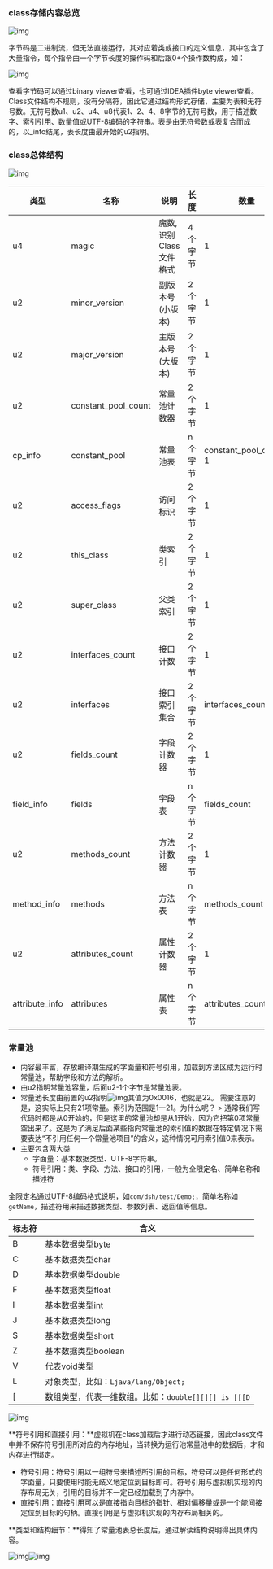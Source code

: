 ### class存储内容总览

![img](https://imagebag.oss-cn-chengdu.aliyuncs.com/img/36da8e95cc7e4e538be161c94fea8f03~tplv-k3u1fbpfcp-watermark.image)

字节码是二进制流，但无法直接运行，其对应着类或接口的定义信息，其中包含了大量指令，每个指令由一个字节长度的操作码和后跟0+个操作数构成，如：

![img](https://imagebag.oss-cn-chengdu.aliyuncs.com/img/f11d2215cfe441409cb27f87736fc01e~tplv-k3u1fbpfcp-watermark.image)

查看字节码可以通过binary viewer查看，也可通过IDEA插件byte viewer查看。Class文件结构不规则，没有分隔符，因此它通过结构形式存储，主要为表和无符号数。无符号数u1、u2、u4、u8代表1、2、4、8字节的无符号数，用于描述数字、索引引用、数量值或UTF-8编码的字符串。表是由无符号数或表复合而成的，以_info结尾，表长度由最开始的u2指明。

### class总体结构

![img](https://imagebag.oss-cn-chengdu.aliyuncs.com/img/73ff6db240374d1e910be6c34f86f759~tplv-k3u1fbpfcp-watermark.image)

| 类型           | 名称                | 说明                   | 长度    | 数量                  |
| -------------- | ------------------- | ---------------------- | ------- | --------------------- |
| u4             | magic               | 魔数,识别Class文件格式 | 4个字节 | 1                     |
| u2             | minor_version       | 副版本号(小版本)       | 2个字节 | 1                     |
| u2             | major_version       | 主版本号(大版本)       | 2个字节 | 1                     |
| u2             | constant_pool_count | 常量池计数器           | 2个字节 | 1                     |
| cp_info        | constant_pool       | 常量池表               | n个字节 | constant_pool_count-1 |
| u2             | access_flags        | 访问标识               | 2个字节 | 1                     |
| u2             | this_class          | 类索引                 | 2个字节 | 1                     |
| u2             | super_class         | 父类索引               | 2个字节 | 1                     |
| u2             | interfaces_count    | 接口计数               | 2个字节 | 1                     |
| u2             | interfaces          | 接口索引集合           | 2个字节 | interfaces_count      |
| u2             | fields_count        | 字段计数器             | 2个字节 | 1                     |
| field_info     | fields              | 字段表                 | n个字节 | fields_count          |
| u2             | methods_count       | 方法计数器             | 2个字节 | 1                     |
| method_info    | methods             | 方法表                 | n个字节 | methods_count         |
| u2             | attributes_count    | 属性计数器             | 2个字节 | 1                     |
| attribute_info | attributes          | 属性表                 | n个字节 | attributes_count      |

### 常量池

- 内容最丰富，存放编译期生成的字面量和符号引用，加载到方法区成为运行时常量池，帮助字段和方法的解析。
- 由u2指明常量池容量，后面u2-1个字节是常量池表。
- 常量池长度由前置的u2指明![img](https://imagebag.oss-cn-chengdu.aliyuncs.com/img/edac6c18e223454399f0e87d7687f7d0~tplv-k3u1fbpfcp-watermark.image)其值为0x0016，也就是22。 需要注意的是，这实际上只有21项常量。索引为范围是1一21。为什么呢？ > 通常我们写代码时都是从0开始的，但是这里的常量池却是从1开始，因为它把第0项常量空出来了。这是为了满足后面某些指向常量池的索引值的数据在特定情况下需要表达“不引用任何一个常量池项目”的含义，这种情况可用索引值0来表示。
- 主要包含两大类
  - 字面量：基本数据类型、UTF-8字符串。
  - 符号引用：类、字段、方法、接口的引用，一般为全限定名、简单名称和描述符

全限定名通过UTF-8编码格式说明，如`com/dsh/test/Demo;`，简单名称如`getName`，描述符用来描述数据类型、参数列表、返回值等信息。

| 标志符 | 含义                                                 |
| ------ | ---------------------------------------------------- |
| B      | 基本数据类型byte                                     |
| C      | 基本数据类型char                                     |
| D      | 基本数据类型double                                   |
| F      | 基本数据类型float                                    |
| I      | 基本数据类型int                                      |
| J      | 基本数据类型long                                     |
| S      | 基本数据类型short                                    |
| Z      | 基本数据类型boolean                                  |
| V      | 代表void类型                                         |
| L      | 对象类型，比如：`Ljava/lang/Object;`                 |
| [      | 数组类型，代表一维数组。比如：`double[][][] is [[[D` |

![img](https://imagebag.oss-cn-chengdu.aliyuncs.com/img/299657b5c6a64de3acccd6a97a8a7b06~tplv-k3u1fbpfcp-watermark.image)

**符号引用和直接引用：**虚拟机在class加载后才进行动态链接，因此class文件中并不保存符号引用所对应的内存地址，当转换为运行池常量池中的数据后，才和内存进行绑定。

- 符号引用：符号引用以一组符号来描述所引用的目标，符号可以是任何形式的字面量，只要使用时能无歧义地定位到目标即可。符号引用与虚拟机实现的内存布局无关，引用的目标并不一定已经加载到了内存中。
- 直接引用：直接引用可以是直接指向目标的指针、相对偏移量或是一个能间接定位到目标的句柄。直接引用是与虚拟机实现的内存布局相关的。

**类型和结构细节：**得知了常量池表总长度后，通过解读结构说明得出具体内容。

![img](https://imagebag.oss-cn-chengdu.aliyuncs.com/img/96c71a88175c41d0bc3cd16505349c97~tplv-k3u1fbpfcp-watermark.image)![img](https://imagebag.oss-cn-chengdu.aliyuncs.com/img/59cd7d34b2ed4dd1abd5367b16db8420~tplv-k3u1fbpfcp-watermark.image)
